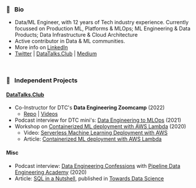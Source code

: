 ### 💼 &nbsp; Bio
- Data/ML Engineer, with 12 years of Tech industry experience. Currently focussed on Production ML, Platforms & MLOps; ML Engineering & Data Products; Data Infrastructure & Cloud Architecture
- Active contributor in Data & ML communities.
- More info on [LinkedIn](https://linkedin.com/in/vaidyasejal)
- [Twitter](https://twitter.com/sejalv_) | [DataTalks.Club](https://datatalks.club/people/sejalvaidya.html) | [Medium](https://medium.com/@sejalv)

<br>

### 📢 &nbsp; Independent Projects

#### [DataTalks.Club](https://datatalks.club/)
- Co-Instructor for DTC's **Data Engineering Zoomcamp** (2022)
  - [Repo](https://github.com/DataTalksClub/data-engineering-zoomcamp) | [Videos](https://youtube.com/playlist?list=PL3MmuxUbc_hJed7dXYoJw8DoCuVHhGEQb)
- Podcast interview for DTC mini's: [Data Engineering to MLOps](https://youtu.be/CJmzTa6mA6E) (2021)
- Workshop on [Containerized ML deployment with AWS Lambda](https://datatalks.club/blog/ml-deployment-lambda.html) (2020)
  - Video: [Serverless Machine Learning Deployment with AWS](https://www.youtube.com/watch?v=79B8AOKkpho)
  - Article: [Containerized ML deployment with AWS Lambda](https://sejalv.medium.com/containerized-ml-deployment-with-aws-lambda-680540fb92f4)

#### Misc
- Podcast interview: [Data Engineering Confessions](https://www.dataengineering.academy/pipeline-data-engineering-academy-blog/idataengineer-confessions-interview-003) with [Pipeline Data Engineering Academy](https://www.dataengineering.academy/) (2020)
- Article: [SQL in a Nutshell](https://towardsdatascience.com/sql-in-a-nutshell-part-1-basic-real-world-scenarios-33a25ba8d220), published in [Towards Data Science](https://towardsdatascience.com)


